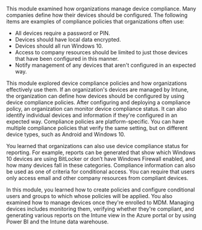 This module examined how organizations manage device compliance. Many companies define how their devices should be configured. The following items are examples of compliance policies that organizations often use:

 -  All devices require a password or PIN.
 -  Devices should have local data encrypted.
 -  Devices should all run Windows 10.
 -  Access to company resources should be limited to just those devices that have been configured in this manner.
 -  Notify management of any devices that aren't configured in an expected way.

This module explored device compliance policies and how organizations effectively use them. If an organization's devices are managed by Intune, the organization can define how devices should be configured by using device compliance policies. After configuring and deploying a compliance policy, an organization can monitor device compliance status. It can also identify individual devices and information if they're configured in an expected way. Compliance policies are platform-specific. You can have multiple compliance policies that verify the same setting, but on different device types, such as Android and Windows 10.

You learned that organizations can also use device compliance status for reporting. For example, reports can be generated that show which Windows 10 devices are using BitLocker or don’t have Windows Firewall enabled, and how many devices fall in these categories. Compliance information can also be used as one of criteria for conditional access. You can require that users only access email and other company resources from compliant devices.

In this module, you learned how to create policies and configure conditional users and groups to which whose policies will be applied. You also examined how to manage devices once they're enrolled to MDM. Managing devices includes monitoring them, verifying whether they're compliant, and generating various reports on the Intune view in the Azure portal or by using Power BI and the Intune data warehouse.